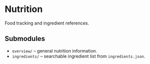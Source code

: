 # Nutrition

Food tracking and ingredient references.

## Submodules
- `overview/` – general nutrition information.
- `ingredients/` – searchable ingredient list from `ingredients.json`.

